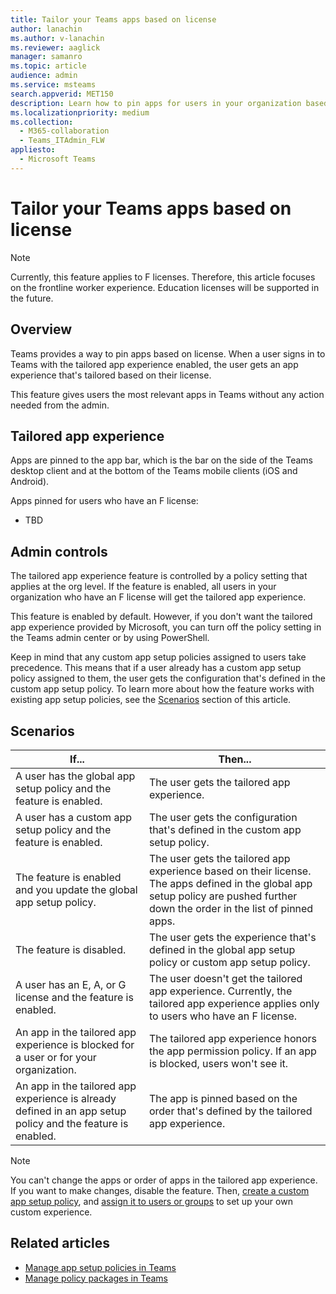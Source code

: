 ```yaml
---
title: Tailor your Teams apps based on license
author: lanachin
ms.author: v-lanachin
ms.reviewer: aaglick
manager: samanro
ms.topic: article
audience: admin
ms.service: msteams
search.appverid: MET150
description: Learn how to pin apps for users in your organization based on license.
ms.localizationpriority: medium
ms.collection: 
  - M365-collaboration
  - Teams_ITAdmin_FLW
appliesto: 
  - Microsoft Teams
---
```


# Tailor your Teams apps based on license

> [!NOTE]
> Currently, this feature applies to F licenses. Therefore, this article focuses on the frontline worker experience. Education licenses will be supported in the future.

## Overview

Teams provides a way to pin apps based on license. When a user signs in to Teams with the tailored app experience enabled, the user gets an app experience that's tailored based on their license.

This feature gives users the most relevant apps in Teams without any action needed from the admin.

## Tailored app experience

Apps are pinned to the app bar, which is the bar on the side of the Teams desktop client and at the bottom of the Teams mobile clients (iOS and Android).

Apps pinned for users who have an F license:

- TBD

## Admin controls

The tailored app experience feature is controlled by a policy setting that applies at the org level. If the feature is enabled, all users in your organization who have an F license will get the tailored app experience.  

This feature is enabled by default. However, if you don't want the tailored app experience provided by Microsoft, you can turn off the policy setting in the Teams admin center or by using PowerShell.  

Keep in mind that any custom app setup policies assigned to users take precedence. This means that if a user already has a custom app setup policy assigned to them, the user gets the configuration that's defined in the custom app setup policy. To learn more about how the feature works with existing app setup policies, see the [Scenarios](#scenarios) section of this article.

## Scenarios

|If...  |Then... |
|---------|---------|
|A user has the global app setup policy and the feature is enabled.     | The user gets the tailored app experience.        |
|A user has a custom app setup policy and the feature is enabled.    |The user gets the configuration that's defined in the custom app setup policy.         |
|The feature is enabled and you update the global app setup policy.     |The user gets the tailored app experience based on their license. The apps defined in the global app setup policy are pushed further down the order in the list of pinned apps.          |
|The feature is disabled.   | The user gets the experience that's defined in the global app setup policy or custom app setup policy.          |
|A user has an E, A, or G license and the feature is enabled.   | The user doesn't get the tailored app experience. Currently, the tailored app experience applies only to users who have an F license.        |
|An app in the tailored app experience is blocked for a user or for your organization.      |The tailored app experience honors the app permission policy. If an app is blocked, users won't see it.           |
|An app in the tailored app experience is already defined in an app setup policy and the feature is enabled. |The app is pinned based on the order that's defined by the tailored app experience.        |

> [!NOTE]
> You can't change the apps or order of apps in the tailored app experience. If you want to make changes, disable the feature. Then, [create a custom app setup policy](teams-app-setup-policies.md), and [assign it to users or groups](assign-policies-users-and-groups.md) to set up your own custom experience.

## Related articles

- [Manage app setup policies in Teams](teams-app-setup-policies.md)
- [Manage policy packages in Teams](manage-policy-packages.md)
